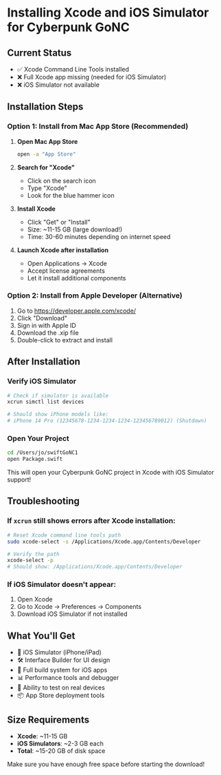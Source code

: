 # Installing Xcode and iOS Simulator for Cyberpunk GoNC

## Current Status
- ✅ Xcode Command Line Tools installed
- ❌ Full Xcode app missing (needed for iOS Simulator)
- ❌ iOS Simulator not available

## Installation Steps

### Option 1: Install from Mac App Store (Recommended)
1. **Open Mac App Store**
   ```bash
   open -a "App Store"
   ```

2. **Search for "Xcode"**
   - Click on the search icon
   - Type "Xcode"
   - Look for the blue hammer icon

3. **Install Xcode**
   - Click "Get" or "Install" 
   - Size: ~11-15 GB (large download!)
   - Time: 30-60 minutes depending on internet speed

4. **Launch Xcode after installation**
   - Open Applications → Xcode
   - Accept license agreements
   - Let it install additional components

### Option 2: Install from Apple Developer (Alternative)
1. Go to https://developer.apple.com/xcode/
2. Click "Download"
3. Sign in with Apple ID
4. Download the .xip file
5. Double-click to extract and install

## After Installation

### Verify iOS Simulator
```bash
# Check if simulator is available
xcrun simctl list devices

# Should show iPhone models like:
# iPhone 14 Pro (12345678-1234-1234-1234-123456789012) (Shutdown)
```

### Open Your Project
```bash
cd /Users/jo/swiftGoNC1
open Package.swift
```

This will open your Cyberpunk GoNC project in Xcode with iOS Simulator support!

## Troubleshooting

### If `xcrun` still shows errors after Xcode installation:
```bash
# Reset Xcode command line tools path
sudo xcode-select -s /Applications/Xcode.app/Contents/Developer

# Verify the path
xcode-select -p
# Should show: /Applications/Xcode.app/Contents/Developer
```

### If iOS Simulator doesn't appear:
1. Open Xcode
2. Go to Xcode → Preferences → Components
3. Download iOS Simulator if not installed

## What You'll Get
- 📱 iOS Simulator (iPhone/iPad)
- 🛠️ Interface Builder for UI design
- 🔨 Full build system for iOS apps
- 📊 Performance tools and debugger
- 🚀 Ability to test on real devices
- 📦 App Store deployment tools

## Size Requirements
- **Xcode**: ~11-15 GB
- **iOS Simulators**: ~2-3 GB each
- **Total**: ~15-20 GB of disk space

Make sure you have enough free space before starting the download!
